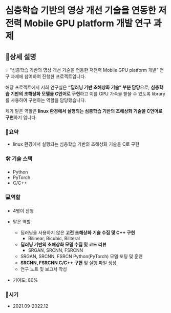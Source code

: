 # 심층학습 기반의 영상 개선 기술을 연동한 저전력 Mobile GPU platform 개발 연구 과제

## 📖상세 설명

<aside>
💡 “심층학습 기반의 영상 개선 기술을 연동한 저전력 Mobile GPU platform 개발” 연구 과제에 참여하여 진행한 프로젝트입니다.  
    
해당 프로젝트에서 저희 연구실은 **“딥러닝 기반 초해상화 기술” 부분 담당**으로, **심층학습 기반의 초해상화 모델을 C언어로 구현**하고 이를 GPU 가속을 받을 수 있도록 library를 사용하여 구현하는 역할을 담당했습니다.   

제가 맡은 역할은 **linux 환경에서 실행되는 심층학습 기반의 초해상화 기술을 C언어로 구현**하기 입니다.

</aside>

### 🔖**요약**

- linux 환경에서 실행되는 심층학습 기반의 초해상화 기술을 C로 구현

### 🛠 기술 스택

- Python
- PyTorch
- C/C++

### 💻**역할**

- 4명이 진행
- 맡은 역할
    - 딥러닝을 사용하지 않은 **고전 초해상화 기술 수집 및 C++ 구현**
        - Bilinear, Bicubic, Biliteral
    - **딥러닝 기반의 초해상화 모델 수집 및 코드 리뷰**
        - SRGAN, SRCNN, FSRCNN
    - SRGAN, SRCNN, FSRCN Python(PyTorch) 모델 포팅 및 훈련
    - **SRCNN, FSRCNN C/C++ 구현** 및 실행 파일 생성
    - 연구 노트 및 보고서 작성
    
- 기여도: 80%

### 📅**시기**

- 2021.09-2022.12
